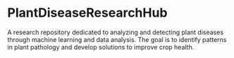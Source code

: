 # PlantDiseaseResearchHub
A research repository dedicated to analyzing and detecting plant diseases through machine learning and data analysis. The goal is to identify patterns in plant pathology and develop solutions to improve crop health.
